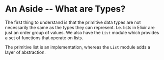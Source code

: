 # An Aside -- What are Types?

The first thing to understand is that the primitive data types are not necessarily the same as the types they can represent. I.e. lists in Elixir are just an order group of values. We also have the `List` module which provides a set of functions that operate on lists.

The primitive list is an implementation, whereas the `List` module adds a layer of abstraction.
